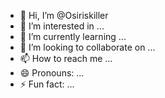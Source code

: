 - 👋 Hi, I’m @Osiriskiller
- 👀 I’m interested in ...
- 🌱 I’m currently learning ...
- 💞️ I’m looking to collaborate on ...
- 📫 How to reach me ...
- 😄 Pronouns: ...
- ⚡ Fun fact: ...

<!---
Osiriskiller/Osiriskiller is a ✨ special ✨ repository because its `README.md` (this file) appears on your GitHub profile.
You can click the Preview link to take a look at your changes.
--->
